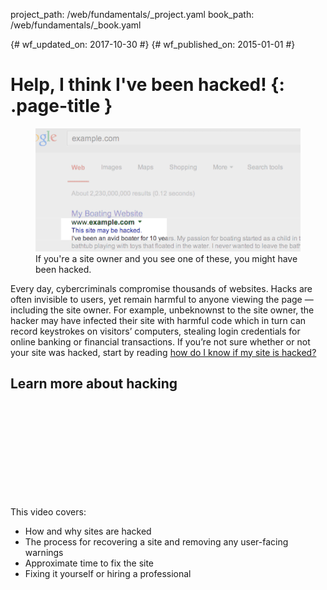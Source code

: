 project_path: /web/fundamentals/_project.yaml
book_path: /web/fundamentals/_book.yaml

{# wf_updated_on: 2017-10-30 #}
{# wf_published_on: 2015-01-01 #}

# Help, I think I've been hacked! {: .page-title }

<figure class="attempt-right">
  <img src="images/hacked-examples.gif">
  <figcaption>
    If you're a site owner and you see one of these, you might have been hacked.
  </figcaption>
</figure>

Every day, cybercriminals compromise thousands of websites. Hacks are
often invisible to users, yet remain harmful to anyone viewing the page
— including the site owner. For example, unbeknownst to the site owner,
the hacker may have infected their site with harmful code which in turn
can record keystrokes on visitors’ computers, stealing login credentials
for online banking or financial transactions. If you’re not sure whether
or not your site was hacked, start by reading
[how do I know if my site is hacked?](how_do_I_know_if_site_hacked)

## Learn more about hacking

<div class="video-wrapper">
  <iframe class="devsite-embedded-youtube-video" data-video-id="mbJvL61DOZg"
          data-autohide="1" data-showinfo="0" frameborder="0" allowfullscreen>
  </iframe>
</div>

This video covers:

* How and why sites are hacked
* The process for recovering a site and removing any user-facing warnings
* Approximate time to fix the site
* Fixing it yourself or hiring a professional

